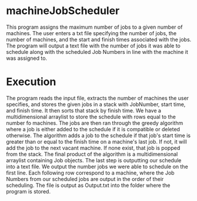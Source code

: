 # machineJobScheduler

This program assigns the maximum number of jobs to a given number of machines. The user enters a txt file specifying the number of jobs, the number of machines, and the start and finish times associated with the jobs. The program will output a text file with the number of jobs it was able to schedule along with the scheduled Job Numbers in line with the machine it was assigned to.

# Execution
The program reads the input file, extracts the number of machines the user specifies, and stores the given jobs in a stack with JobNumber, start time, and finish time. It then sorts that stack by finish time. We have a multidimensional arraylist to store the schedule with rows equal to the number fo machines. The jobs are then ran through the greedy algorithm where a job is either added to the schedule if it is compatible or deleted otherwise. The algorithm adds a job to the schedule if that job's start time is greater than or equal to the finish time on a machine's last job. If not, it will add the job to the next vacant machine. If none exist, that job is popped from the stack. The final product of the algorithm is a multidimensional arraylist containing Job objects. The last step is outputting our schedule into a text file. We output the number jobs we were able to schedule on the first line. Each following row correspond to a machine, where the Job Numbers from our scheduled jobs are output in the order of their scheduling. The file is output as Output.txt into the folder where the program is stored.
